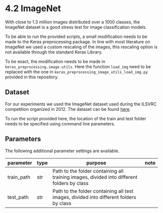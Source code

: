 # 4.2 ImageNet
With close to 1.3 million images distributed over a 1000 classes, the 
ImageNet dataset is a good stress test for image classification models. 

To be able to run the provided scripts, a small modification needs to be made
to the Keras preprocessing package. In line with most literature on ImageNet
we used a custom rescaling of the images, this rescaling option is not 
available through the standard Keras Library. 

To be exact, the modification needs to be made in 
`keras_preprocessing.image.utils`. Here the function `load_img` need to be 
replaced with the one in `keras_preprocessing_image_utils_load_img.py` 
provided in this repository.

## Dataset
For our experiments we used the ImageNet dataset used during the ILSVRC 
competition organized in 2012. The dataset can be found 
[here](http://www.image-net.org/challenges/LSVRC/2012/nonpub-downloads).

To run the script provided here, the location of the train and test folder 
needs to be specified using command line parameters. 

## Parameters
The following additional parameter settings are available.

|parameter|type|purpose|note|
|---|---|---|---|
|train_path|str|Path to the folder containing all training images, divided into different folders by class||
|test_path|str|Path to the folder containing all test images, divided into different folders by class||

